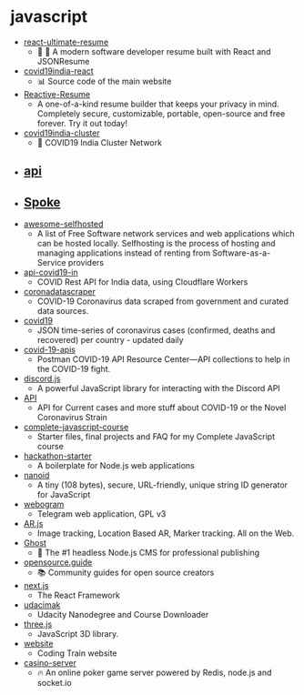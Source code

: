 # javascript
- [react-ultimate-resume](https://github.com/welovedevs/react-ultimate-resume)
  - 💼 🎨 A modern software developer resume built with React and JSONResume
- [covid19india-react](https://github.com/covid19india/covid19india-react)
  - 📊 Source code of the main website
- [Reactive-Resume](https://github.com/AmruthPillai/Reactive-Resume)
  - A one-of-a-kind resume builder that keeps your privacy in mind. Completely secure, customizable, portable, open-source and free forever. Try it out today!
- [covid19india-cluster](https://github.com/someshkar/covid19india-cluster)
  - 🔬 COVID19 India Cluster Network
- [api](https://github.com/covid19india/api)
  - 
- [Spoke](https://github.com/Elizabeth-Warren/Spoke)
  - 
- [awesome-selfhosted](https://github.com/awesome-selfhosted/awesome-selfhosted)
  - A list of Free Software network services and web applications which can be hosted locally. Selfhosting is the process of hosting and managing applications instead of renting from Software-as-a-Service providers
- [api-covid19-in](https://github.com/amodm/api-covid19-in)
  - COVID Rest API for India data, using Cloudflare Workers
- [coronadatascraper](https://github.com/lazd/coronadatascraper)
  - COVID-19 Coronavirus data scraped from government and curated data sources.
- [covid19](https://github.com/pomber/covid19)
  - JSON time-series of coronavirus cases (confirmed, deaths and recovered) per country - updated daily
- [covid-19-apis](https://github.com/postmanlabs/covid-19-apis)
  - Postman COVID-19 API Resource Center—API collections to help in the COVID-19 fight.
- [discord.js](https://github.com/discordjs/discord.js)
  - A powerful JavaScript library for interacting with the Discord API
- [API](https://github.com/NovelCOVID/API)
  - API for Current cases and more stuff about COVID-19 or the Novel Coronavirus Strain
- [complete-javascript-course](https://github.com/jonasschmedtmann/complete-javascript-course)
  - Starter files, final projects and FAQ for my Complete JavaScript course
- [hackathon-starter](https://github.com/sahat/hackathon-starter)
  - A boilerplate for Node.js web applications
- [nanoid](https://github.com/ai/nanoid)
  - A tiny (108 bytes), secure, URL-friendly, unique string ID generator for JavaScript
- [webogram](https://github.com/zhukov/webogram)
  - Telegram web application, GPL v3
- [AR.js](https://github.com/AR-js-org/AR.js)
  - Image tracking, Location Based AR, Marker tracking. All on the Web.
- [Ghost](https://github.com/TryGhost/Ghost)
  - 👻 The #1 headless Node.js CMS for professional publishing
- [opensource.guide](https://github.com/github/opensource.guide)
  - 📚 Community guides for open source creators
- [next.js](https://github.com/zeit/next.js)
  - The React Framework
- [udacimak](https://github.com/udacimak/udacimak)
  - Udacity Nanodegree and Course Downloader
- [three.js](https://github.com/mrdoob/three.js)
  - JavaScript 3D library.
- [website](https://github.com/CodingTrain/website)
  - Coding Train website
- [casino-server](https://github.com/floatinghotpot/casino-server)
  - 🔥 An online poker game server powered by Redis, node.js and socket.io
